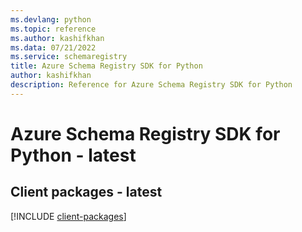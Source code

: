 ```yaml
---
ms.devlang: python
ms.topic: reference
ms.author: kashifkhan
ms.data: 07/21/2022
ms.service: schemaregistry
title: Azure Schema Registry SDK for Python
author: kashifkhan
description: Reference for Azure Schema Registry SDK for Python
---
```

# Azure Schema Registry SDK for Python - latest

## Client packages - latest
[!INCLUDE [client-packages](schema-registry-client-index.md)]